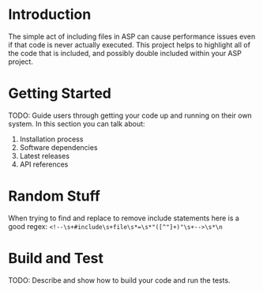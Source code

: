 # Introduction 
The simple act of including files in ASP can cause performance issues even if that code is never actually executed. This project helps to highlight all of the code that is included, and possibly double included within your ASP project.

# Getting Started
TODO: Guide users through getting your code up and running on their own system. In this section you can talk about:
1.	Installation process
2.	Software dependencies
3.	Latest releases
4.	API references

# Random Stuff
When trying to find and replace to remove include statements here is a good regex: `<!--\s+#include\s+file\s*=\s*"([^"]+)"\s+-->\s*\n`

# Build and Test
TODO: Describe and show how to build your code and run the tests. 

